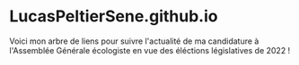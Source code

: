 # LucasPeltierSene.github.io
Voici mon arbre de liens pour suivre l'actualité de ma candidature à l'Assemblée Générale écologiste en vue des éléctions législatives de 2022 !
